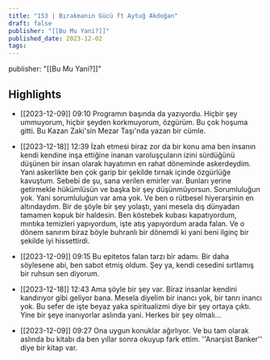 ```yaml
---
title: "153 | Bırakmanın Gücü ft Aytuğ Akdoğan"
draft: false
publisher: "[[Bu Mu Yani?]]"
published_date: 2023-12-02
tags:
---
```

publisher: "[[Bu Mu Yani?]]"


## Highlights
* [[2023-12-09]] 09:10  Programın başında da yazıyordu. Hiçbir şey ummuyorum, hiçbir şeyden korkmuyorum, özgürüm. Bu çok hoşuma gitti. Bu Kazan Zaki'sin Mezar Taşı'nda yazan bir cümle.

* [[2023-12-18]] 12:39  İzah etmesi biraz zor da bir konu ama ben insanın kendi kendine inşa ettiğine inanan varoluşçuların izini sürdüğünü düşünen bir insan olarak hayatımın en rahat döneminde askerdeydim. Yani askerlikte ben çok garip bir şekilde tırnak içinde özgürlüğe kavuştum. Sebebi de şu, sana verilen emirler var. Bunları yerine getirmekle hükümlüsün ve başka bir şey düşünmüyorsun. Sorumluluğun yok. Yani sorumluluğun var ama yok. Ve ben o rütbesel hiyerarşinin en altındaydım. Bir de şöyle bir şey yolaştı, yani mesela dış dünyadan tamamen kopuk bir haldesin. Ben köstebek kubası kapatıyordum, mıntıka temizleri yapıyordum, işte atış yapıyordum arada falan. Ve o dönem sanırım biraz böyle buhranlı bir dönemdi ki yani beni ilginç bir şekilde iyi hissettirdi.

* [[2023-12-09]] 09:15  Bu epitetos falan tarzı bir adamı. Bir daha söylesene abi, ben sabot etmiş oldum. Şey ya, kendi cesedini sırtlamış bir ruhsun sen diyorum.

* [[2023-12-18]] 12:43  Ama şöyle bir şey var. Biraz insanlar kendini kandırıyor gibi geliyor bana. Mesela diyelim bir inancı yok, bir tanrı inancı yok. Bu sefer de işte beyaz yaka spiritualizmi diye bir şey ortaya çıktı. Yine bir şeye inanıyorlar aslında yani. Herkes bir şey olmalı...

* [[2023-12-09]] 09:27  Ona uygun konuklar ağırlıyor. Ve bu tam olarak aslında bu kitabı da ben yıllar sonra okuyup fark ettim. ''Anarşist Banker'' diye bir kitap var.

